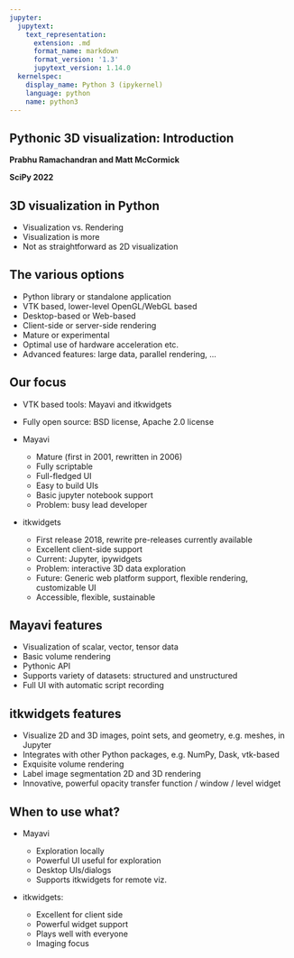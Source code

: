 ```yaml
---
jupyter:
  jupytext:
    text_representation:
      extension: .md
      format_name: markdown
      format_version: '1.3'
      jupytext_version: 1.14.0
  kernelspec:
    display_name: Python 3 (ipykernel)
    language: python
    name: python3
---
```


<!-- #region slideshow={"slide_type": "slide"} -->
## Pythonic 3D visualization: Introduction

**Prabhu Ramachandran and Matt McCormick**

**SciPy 2022**

<!-- #endregion -->


<!-- #region slideshow={"slide_type": "slide"} -->
## 3D visualization in Python

- Visualization vs. Rendering
- Visualization is more
- Not as straightforward as 2D visualization

<!-- #endregion -->

<!-- #region slideshow={"slide_type": "slide"} -->
## The various options

- Python library or standalone application
- VTK based, lower-level OpenGL/WebGL based
- Desktop-based or Web-based
- Client-side or server-side rendering
- Mature or experimental
- Optimal use of hardware acceleration etc.
- Advanced features: large data, parallel rendering, ...

<!-- #endregion -->

<!-- #region slideshow={"slide_type": "slide"} -->
## Our focus

- VTK based tools: Mayavi and itkwidgets

- Fully open source: BSD license, Apache 2.0 license

- Mayavi
   - Mature (first in 2001, rewritten in 2006)
   - Fully scriptable
   - Full-fledged UI
   - Easy to build UIs
   - Basic jupyter notebook support
   - Problem: busy lead developer

- itkwidgets
   - First release 2018, rewrite pre-releases currently available
   - Excellent client-side support
   - Current: Jupyter, ipywidgets
   - Problem: interactive 3D data exploration
   - Future: Generic web platform support, flexible rendering, customizable UI
   - Accessible, flexible, sustainable
<!-- #endregion -->

<!-- #region slideshow={"slide_type": "slide"} -->
## Mayavi features

- Visualization of scalar, vector, tensor data
- Basic volume rendering
- Pythonic API
- Supports variety of datasets: structured and unstructured
- Full UI with automatic script recording

<!-- #endregion -->

<!-- #region slideshow={"slide_type": "slide"} -->
## itkwidgets features

- Visualize 2D and 3D images, point sets, and geometry, e.g. meshes, in Jupyter
- Integrates with other Python packages, e.g. NumPy, Dask, vtk-based
- Exquisite volume rendering
- Label image segmentation 2D and 3D rendering
- Innovative, powerful opacity transfer function / window / level widget
<!-- #endregion -->


<!-- #region slideshow={"slide_type": "slide"} -->
## When to use what?

- Mayavi
  - Exploration locally
  - Powerful UI useful for exploration
  - Desktop UIs/dialogs
  - Supports itkwidgets for remote viz.

- itkwidgets:
  - Excellent for client side
  - Powerful widget support
  - Plays well with everyone
  - Imaging focus
<!-- #endregion -->
